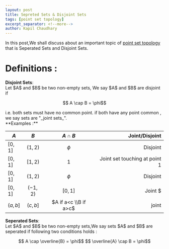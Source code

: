 ```yaml
---
layout: post
title: Sepreted Sets & Disjoint Sets
tags: [point set topology]
excerpt_separator: <!--more-->
author: Kapil Chaudhary
---
```

In this post,We shall discuss about an important topic of <a href="/tags#point+set+topology">point set topology</a> that is
Seperated Sets and Disjoint Sets. <!--more-->
<br />

<h1>Definitions :</h1>
<div class="divider"></div>
<div class="box2">
<p><b>Disjoint Sets</b>: <br />Let $A$ and $B$ be two non-empty sets, We say $A$ and $B$ are disjoint if
<br /><center>$$ A \cap B = \phi$$
</center>
</p></div>
i.e. both sets must have no common point. if both have any point common , we say sets are "_joint sets_".<br />
**Examples :**

|  $A$      |  $B$     | $A \cap B$ |   Joint/Disjoint |
|-----------|:--------:|:-----------:|-----------------:|
| $[0,1]$   | $(1,2)$  | $\phi$   | Disjoint       |
| $[0,1]$   | $[1,2)$  | ${1}$   | Joint set touching at point 1     |
| $[0,1]$   | $(1,2)$  | $\phi$   | Disjoint       |
| $[0,1]$   | $(-1,2)$  | $[0,1]$   | Joint $       |
| $(a,b]$   | $(c,b]$  | $A if a<c \\B if a>c$  | joint       |



<div class="box2">
<p><b>Seperated Sets</b>: <br />Let $A$ and $B$ be two non-empty sets,We say sets $A$ and $B$ are seperated if following two conditions holds :<br />
<center>$$ A \cap \overline{B} = \phi$$ 
$$ \overline{A} \cap B = \phi$$
</center></p>
</div>

